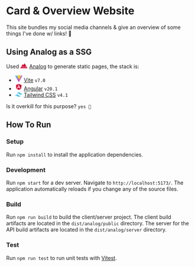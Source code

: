 # Card & Overview Website
This site bundles my social media channels & give an overview of some things I've done w/ links! 🦊

## Using Analog as a SSG
Used <img src="./public/software/analog.svg" width="20"/> [Analog](https://analogjs.org) to generate static pages, the stack is:
- <img src="./public/software/vite.svg" width="20"/> [Vite](https://vite.dev/) `v7.0`
- <img src="./public/software/angular.svg" width="20"/> [Angular](https://vite.dev/) `v20.1`
- <img src="./public/software/tailwindcss.svg" width="20"/> [Tailwind CSS](https://tailwindcss.com/) `v4.1`

Is it overkill for this purpose? `yes 🐢`

## How To Run

### Setup
Run `npm install` to install the application dependencies.

### Development
Run `npm start` for a dev server. Navigate to `http://localhost:5173/`. The application automatically reloads if you change any of the source files.

### Build
Run `npm run build` to build the client/server project. The client build artifacts are located in the `dist/analog/public` directory. The server for the API build artifacts are located in the `dist/analog/server` directory.

### Test
Run `npm run test` to run unit tests with [Vitest](https://vitest.dev).
